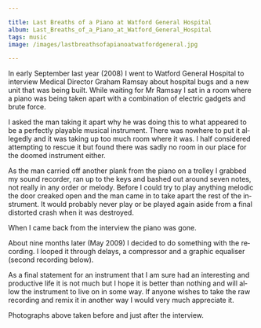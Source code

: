 ```yaml
---

title: Last Breaths of a Piano at Watford General Hospital
album: Last_Breaths_of_a_Piano_at_Watford_General_Hospital
tags: music
image: /images/lastbreathsofapianoatwatfordgeneral.jpg

---
```


In early September last year (2008) I went to Watford General Hospital to interview Medical Director Graham Ramsay about hospital bugs and a new unit that was being built. While waiting for Mr Ramsay I sat in a room where a piano was being taken apart with a combination of electric gadgets and brute force.

I asked the man tak­ing it apart why he was do­ing this to what ap­peared to be a per­fectly play­able mu­sical in­stru­ment. There was nowhere to put it al­legedly and it was tak­ing up too much room where it was. I half con­sidered at­tempt­ing to res­cue it but found there was sadly no room in our place for the doomed in­stru­ment either.

As the man car­ried off an­other plank from the pi­ano on a trol­ley I grabbed my sound re­corder, ran up to the keys and bashed out around seven notes, not really in any or­der or melody. Be­fore I could try to play any­thing melodic the door creaked open and the man came in to take apart the rest of the in­stru­ment. It would prob­ably never play or be played again aside from a fi­nal dis­tor­ted crash when it was des­troyed.

When I came back from the in­ter­view the pi­ano was gone.

About nine months later (May 2009) I de­cided to do something with the re­cord­ing. I looped it through delays, a com­pressor and a graphic equal­iser (second re­cord­ing be­low).

As a fi­nal state­ment for an in­stru­ment that I am sure had an in­ter­est­ing and pro­duct­ive life it is not much but I hope it is bet­ter than noth­ing and will al­low the in­stru­ment to live on in some way. If any­one wishes to take the raw re­cord­ing and re­mix it in an­other way I would very much ap­pre­ci­ate it.

Pho­to­graphs above taken be­fore and just after the in­ter­view.
